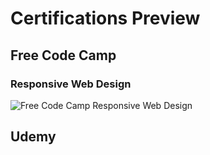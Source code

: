 # Certifications Preview
## Free Code Camp
### Responsive Web Design
![Free Code Camp Responsive Web Design](https://www.freecodecamp.org/certification/laurentiucozma12/responsive-web-design)  
## Udemy